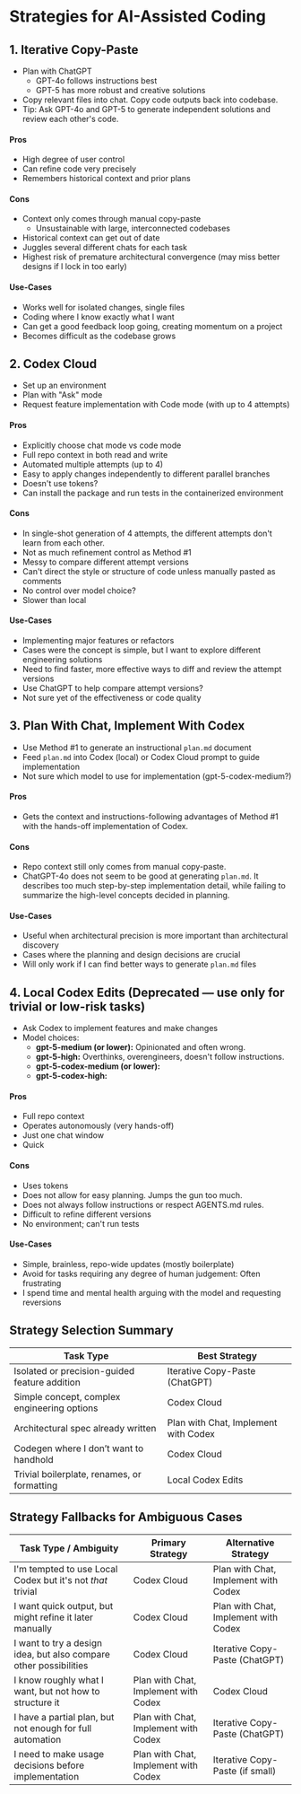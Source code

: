 # Strategies for AI-Assisted Coding

## 1. Iterative Copy-Paste
- Plan with ChatGPT
  - GPT-4o follows instructions best
  - GPT-5 has more robust and creative solutions
- Copy relevant files into chat. Copy code outputs back into codebase.
- Tip: Ask GPT-4o and GPT-5 to generate independent solutions and review each other's code.

#### Pros
- High degree of user control
- Can refine code very precisely
- Remembers historical context and prior plans

#### Cons
- Context only comes through manual copy-paste
  - Unsustainable with large, interconnected codebases
- Historical context can get out of date
- Juggles several different chats for each task
- Highest risk of premature architectural convergence (may miss better designs if I lock in too early)

#### Use-Cases
- Works well for isolated changes, single files
- Coding where I know exactly what I want
- Can get a good feedback loop going, creating momentum on a project
- Becomes difficult as the codebase grows

## 2. Codex Cloud
- Set up an environment
- Plan with "Ask" mode
- Request feature implementation with Code mode (with up to 4 attempts)

#### Pros
- Explicitly choose chat mode vs code mode
- Full repo context in both read and write
- Automated multiple attempts (up to 4)
- Easy to apply changes independently to different parallel branches
- Doesn't use tokens?
- Can install the package and run tests in the containerized environment

#### Cons
- In single-shot generation of 4 attempts, the different attempts don't learn from each other.
- Not as much refinement control as Method #1
- Messy to compare different attempt versions
- Can't direct the style or structure of code unless manually pasted as comments
- No control over model choice?
- Slower than local

#### Use-Cases
- Implementing major features or refactors
- Cases were the concept is simple, but I want to explore different engineering solutions
- Need to find faster, more effective ways to diff and review the attempt versions
- Use ChatGPT to help compare attempt versions?
- Not sure yet of the effectiveness or code quality

## 3. Plan With Chat, Implement With Codex
- Use Method #1 to generate an instructional `plan.md` document
- Feed `plan.md` into Codex (local) or Codex Cloud prompt to guide implementation
- Not sure which model to use for implementation (gpt-5-codex-medium?)

#### Pros
- Gets the context and instructions-following advantages of Method #1 with the hands-off implementation of Codex.

#### Cons
- Repo context still only comes from manual copy-paste.
- ChatGPT-4o does not seem to be good at generating `plan.md`. It describes too much step-by-step implementation detail, while failing to summarize the high-level concepts decided in planning. 

#### Use-Cases
- Useful when architectural precision is more important than architectural discovery
- Cases where the planning and design decisions are crucial
- Will only work if I can find better ways to generate `plan.md` files

## 4. Local Codex Edits (**Deprecated — use only for trivial or low-risk tasks**)
- Ask Codex to implement features and make changes
- Model choices:
  - **gpt-5-medium (or lower):** Opinionated and often wrong.
  - **gpt-5-high:** Overthinks, overengineers, doesn't follow instructions.
  - **gpt-5-codex-medium (or lower):**
  - **gpt-5-codex-high:**

#### Pros
- Full repo context
- Operates autonomously (very hands-off)
- Just one chat window
- Quick

#### Cons
- Uses tokens
- Does not allow for easy planning. Jumps the gun too much.
- Does not always follow instructions or respect AGENTS.md rules.
- Difficult to refine different versions
- No environment; can't run tests

#### Use-Cases
- Simple, brainless, repo-wide updates (mostly boilerplate)
- Avoid for tasks requiring any degree of human judgement: Often frustrating
- I spend time and mental health arguing with the model and requesting reversions

## Strategy Selection Summary

| Task Type                                      | Best Strategy                         |
|-----------------------------------------------|----------------------------------------|
| Isolated or precision-guided feature addition | Iterative Copy-Paste (ChatGPT)         |
| Simple concept, complex engineering options    | Codex Cloud                            |
| Architectural spec already written            | Plan with Chat, Implement with Codex   |
| Codegen where I don’t want to handhold        | Codex Cloud                            |
| Trivial boilerplate, renames, or formatting    | Local Codex Edits                      |

## Strategy Fallbacks for Ambiguous Cases

| Task Type / Ambiguity                                                | Primary Strategy                      | Alternative Strategy                     |
|----------------------------------------------------------------------|----------------------------------------|-------------------------------------------|
| I'm tempted to use Local Codex but it's not *that* trivial           | Codex Cloud                            | Plan with Chat, Implement with Codex      |
| I want quick output, but might refine it later manually              | Codex Cloud                            | Plan with Chat, Implement with Codex      |
| I want to try a design idea, but also compare other possibilities    | Codex Cloud                            | Iterative Copy-Paste (ChatGPT)            |
| I know roughly what I want, but not how to structure it              | Plan with Chat, Implement with Codex   | Codex Cloud                               |
| I have a partial plan, but not enough for full automation            | Plan with Chat, Implement with Codex   | Iterative Copy-Paste (ChatGPT)            |
| I need to make usage decisions before implementation                 | Plan with Chat, Implement with Codex   | Iterative Copy-Paste (if small)           |

